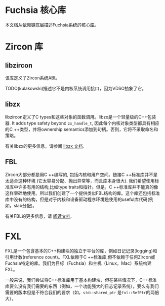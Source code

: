 Fuchsia 核心库
======================

本文档从依赖链底层描述Fuchsia系统的核心库。

# Zircon 库

## libzircon

该库定义了Zircon系统ABI。

TODO(kulakowski)描述它不是内核系统调用接口，因为VDSO抽象了它。

## libzx

libzircon定义了C types和这些对象的函数调用。libzx是一个轻量级的C++包装器. It adds type safety beyond `zx_handle_t`, 因此每个内核对象类型都具有相应的C ++类型，并将ownership semantics添加到句柄。否则，它将不采取命名和策略。

有关libzx的更多信息，请参阅
[libzx 文档](https://fuchsia.googlesource.com/zircon/+/master/system/ulib/zx/README.md).

## FBL

Zircon大部分都是用C ++编写的, 包括内核和用户空间。链接C ++标准库并不是太适合这种环境 (它太容易分配、抛出异常等，而且库本身很大). 我们希望使用标准库中许多有用的结构,比如type traits和指针。但是，C ++标准库并不能真的像这样零碎地使用。所以我们创建了一个提供类似FBL结构的库。这个库还包括标准库中没有的结构，但是对于内核和设备驱动程序环境是使用的useful库代码(例如，slab分配)。

有关FBL的更多信息，请
[阅读文档](https://fuchsia.googlesource.com/zircon/+/master/docs/cxx.md#fbl).

# FXL

FXL是一个包含基本的C++构建块的独立于平台的库，例如日记记录(logging)和引用计数(reference count)。FXL依赖于C ++标准库,但不依赖于任何Zircon或Fuchsia特定的库。我们为目标（Fuchsia）和主机（Linux，Mac）系统构建FXL。

一般来说，我们尝试将C++标准库用于基本构建块，但在某些情况下，C++标准库要么没有我们需要的东西（例如，一个功能强大的日志记录系统），要么有我们需要的版本但是不符合我们的要求（如，`std::shared_ptr` 是`fxl::RefPtr`的两倍大）。
